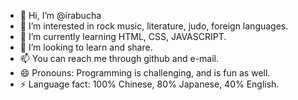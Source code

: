 - 👋 Hi, I’m @irabucha
- 👀 I’m interested in rock music, literature, judo, foreign languages.
- 🌱 I’m currently learning HTML, CSS, JAVASCRIPT.
- 💞️ I’m looking to learn and share.
- 📫 You can reach me through github and e-mail.
- 😄 Pronouns: Programming is challenging, and is fun as well.
- ⚡ Language fact: 100% Chinese, 80% Japanese, 40% English.

<!---
irabucha/irabucha is a ✨ special ✨ repository because its `README.md` (this file) appears on your GitHub profile.
You can click the Preview link to take a look at your changes.
--->
